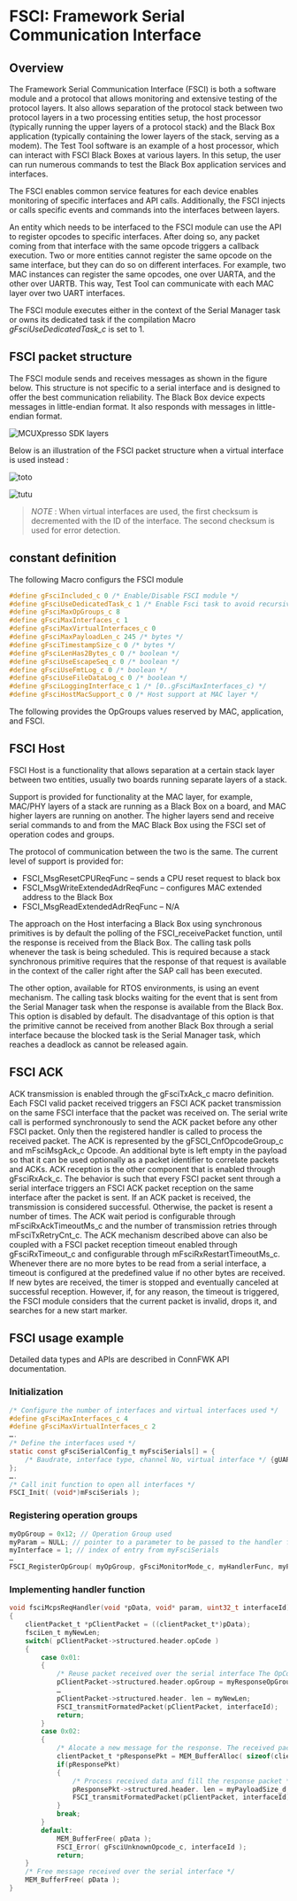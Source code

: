 # FSCI: Framework Serial Communication Interface
## Overview
The Framework Serial Communication Interface (FSCI) is both a software module and a protocol that allows monitoring and extensive testing of the protocol layers. It also allows separation of the protocol stack between two protocol layers in a two processing entities setup, the host processor (typically running the upper layers of a protocol stack) and the Black Box application (typically containing the lower layers of the stack, serving as a modem). The Test Tool software is an example of a host processor, which can interact with FSCI Black Boxes at various layers. In this setup, the user can run numerous commands to test the Black Box application services and interfaces.

The FSCI enables common service features for each device enables monitoring of specific interfaces and API calls. Additionally, the FSCI injects or calls specific events and commands into the interfaces between layers.

An entity which needs to be interfaced to the FSCI module can use the API to register opcodes to specific interfaces. After doing so, any packet coming from that interface with the same opcode triggers a callback execution. Two or more entities cannot register the same opcode on the same interface, but they can do so on different interfaces. For example, two MAC instances can register the same opcodes, one over UARTA, and the other over UARTB. This way, Test Tool can communicate with each MAC layer over two UART interfaces.

The FSCI module executes either in the context of the Serial Manager task or owns its dedicated task if the compilation Macro *gFsciUseDedicatedTask_c* is set to 1.

## FSCI packet structure
The FSCI module sends and receives messages as shown in the figure below. This structure is not specific to a serial interface and is designed to offer the best communication reliability. The Black Box device expects messages in little-endian format. It also responds with messages in little-endian format.

![](./pics/FSCI_packet_structure.PNG "MCUXpresso SDK layers")

Below is an illustration of the FSCI packet structure when a virtual interface is used instead :

![](./pics/FSCI_packet_structure_virtual_interface.PNG "toto")

![](./pics/FSCI_packet_structure_fields.PNG "tutu")

>*NOTE* : When virtual interfaces are used, the first checksum is decremented with the ID of the interface. The second checksum is used for error detection.

## constant definition
The following Macro configurs the FSCI module
```c
#define gFsciIncluded_c 0 /* Enable/Disable FSCI module */
#define gFsciUseDedicatedTask_c 1 /* Enable Fsci task to avoid recursivity in Fsci module (Misra compliant) */
#define gFsciMaxOpGroups_c 8
#define gFsciMaxInterfaces_c 1
#define gFsciMaxVirtualInterfaces_c 0
#define gFsciMaxPayloadLen_c 245 /* bytes */
#define gFsciTimestampSize_c 0 /* bytes */
#define gFsciLenHas2Bytes_c 0 /* boolean */
#define gFsciUseEscapeSeq_c 0 /* boolean */
#define gFsciUseFmtLog_c 0 /* boolean */
#define gFsciUseFileDataLog_c 0 /* boolean */
#define gFsciLoggingInterface_c 1 /* [0..gFsciMaxInterfaces_c) */
#define gFsciHostMacSupport_c 0 /* Host support at MAC layer */
```
The following provides the OpGroups values reserved by MAC, application, and FSCI.
## FSCI Host
FSCI Host is a functionality that allows separation at a certain stack layer between two entities, usually two boards running separate layers of a stack.

Support is provided for functionality at the MAC layer, for example, MAC/PHY layers of a stack are running as a Black Box on a board, and MAC higher layers are running on another. The higher layers send and receive serial commands to and from the MAC Black Box using the FSCI set of operation codes and groups.

The protocol of communication between the two is the same. The current level of support is provided for:
- FSCI_MsgResetCPUReqFunc – sends a CPU reset request to black box
- FSCI_MsgWriteExtendedAdrReqFunc – configures MAC extended address to the Black Box
- FSCI_MsgReadExtendedAdrReqFunc – N/A

The approach on the Host interfacing a Black Box using synchronous primitives is by default the polling of the FSCI_receivePacket function, until the response is received from the Black Box. The calling task polls whenever the task is being scheduled. This is required because a stack synchronous primitive requires that the response of that request is available in the context of the caller right after the SAP call has been executed.

The other option, available for RTOS environments, is using an event mechanism. The calling task blocks waiting for the event that is sent from the Serial Manager task when the response is available from the Black Box. This option is disabled by default. The disadvantage of this option is that the primitive cannot be received from another Black Box through a serial interface because the blocked task is the Serial Manager task, which reaches a deadlock as cannot be released again.

## FSCI ACK
ACK transmission is enabled through the gFsciTxAck_c macro definition. Each FSCI valid packet received triggers an FSCI ACK packet transmission on the same FSCI interface that the packet was received on. The serial write call is performed synchronously to send the ACK packet before any other FSCI packet. Only then the registered handler is called to process the received packet.
The ACK is represented by the gFSCI_CnfOpcodeGroup_c and mFsciMsgAck_c Opcode. An additional byte is left empty in the payload so that it can be used optionally as a packet identifier to correlate packets and ACKs.
ACK reception is the other component that is enabled through gFsciRxAck_c. The behavior is such that every FSCI packet sent through a serial interface triggers an FSCI ACK packet reception on the same interface after the packet is sent. If an ACK packet is received, the transmission is considered successful. Otherwise, the packet is resent a number of times.
The ACK wait period is configurable through mFsciRxAckTimeoutMs_c and the number of transmission retries through mFsciTxRetryCnt_c.
The ACK mechanism described above can also be coupled with a FSCI packet reception timeout enabled through gFsciRxTimeout_c and configurable through mFsciRxRestartTimeoutMs_c. Whenever there are no more bytes to be read from a serial interface, a timeout is configured at the predefined value if no other bytes are received. If new bytes are received, the timer is stopped and eventually canceled at successful reception. However, if, for any reason, the timeout is triggered, the FSCI module considers that the current packet is invalid, drops it, and searches for a new start marker.
## FSCI usage example
Detailed data types and APIs are described in ConnFWK API documentation.

### Initialization
```c
/* Configure the number of interfaces and virtual interfaces used */
#define gFsciMaxInterfaces_c 4
#define gFsciMaxVirtualInterfaces_c 2
….
/* Define the interfaces used */
static const gFsciSerialConfig_t myFsciSerials[] = { 
    /* Baudrate, interface type, channel No, virtual interface */ {gUARTBaudRate115200_c, gSerialMgrUart_c, 1, 0}, {gUARTBaudRate115200_c, gSerialMgrUart_c, 1, 1}, {0 , gSerialMgrIICSlave_c, 1, 0}, {0 , gSerialMgrUSB_c, 0, 0},
}; 
….
/* Call init function to open all interfaces */
FSCI_Init( (void*)mFsciSerials );
```

### Registering operation groups

```c
myOpGroup = 0x12; // Operation Group used
myParam = NULL; // pointer to a parameter to be passed to the handler function (myHandlerFunc)
myInterface = 1; // index of entry from myFsciSerials
…
FSCI_RegisterOpGroup( myOpGroup, gFsciMonitorMode_c, myHandlerFunc, myParam, myInterface );
```

### Implementing handler function
```c
void fsciMcpsReqHandler(void *pData, void* param, uint32_t interfaceId)
{ 
    clientPacket_t *pClientPacket = ((clientPacket_t*)pData);
    fsciLen_t myNewLen;
    switch( pClientPacket->structured.header.opCode )
    { 
        case 0x01:
        { 
            /* Reuse packet received over the serial interface The OpCode remains the same. The length of the response must be <= that the length of the received packet */
            pClientPacket->structured.header.opGroup = myResponseOpGroup;/* Process packet */
            …
            pClientPacket->structured.header. len = myNewLen;
            FSCI_transmitFormatedPacket(pClientPacket, interfaceId);
            return;
        } 
        case 0x02:
        {
            /* Alocate a new message for the response. The received packet is Freed */
            clientPacket_t *pResponsePkt = MEM_BufferAlloc( sizeof(clientPacketHdr_t) + myPayloadSize_d + sizeof(uint8_t) // CRC);
            if(pResponsePkt)
            {
                /* Process received data and fill the response packet */ …
                pResponsePkt->structured.header. len = myPayloadSize_d;
                FSCI_transmitFormatedPacket(pClientPacket, interfaceId);
            }
            break;
        }
        default:
            MEM_BufferFree( pData );
            FSCI_Error( gFsciUnknownOpcode_c, interfaceId );
            return;
    }
    /* Free message received over the serial interface */
    MEM_BufferFree( pData );
}
```
